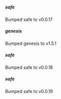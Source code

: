 
##### safe
Bumped safe to v0.0.17

##### genesis
Bumped genesis to v1.5.1

##### safe
Bumped safe to v0.0.18

##### safe
Bumped safe to v0.0.19
